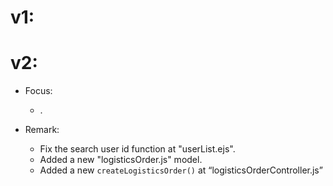 # v1:

# v2:
  * Focus:
    - .

  * Remark:
    - Fix the search user id function at "userList.ejs".
    -  Added a new "logisticsOrder.js" model.
    -  Added a new `createLogisticsOrder()` at “logisticsOrderController.js”
